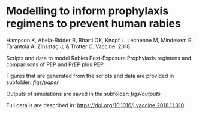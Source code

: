 # Modelling to inform prophylaxis regimens to prevent human rabies

Hampson K, Abela-Ridder B, Bharti OK, Knopf L, Lechenne M, Mindekem R, Tarantola A, Zinsstag J, & Trotter C. 
Vaccine. 2018.

Scripts and data to model Rabies Post-Exposure Prophylaxis regimens and comparisons of PEP and PrEP plus PEP.

Figures that are generated from the scripts and data are provided in subfolder: *figs/paper*

Outputs of simulations are saved in the subfolder: *figs/outputs*

Full details are described in: https://doi.org/10.1016/j.vaccine.2018.11.010
